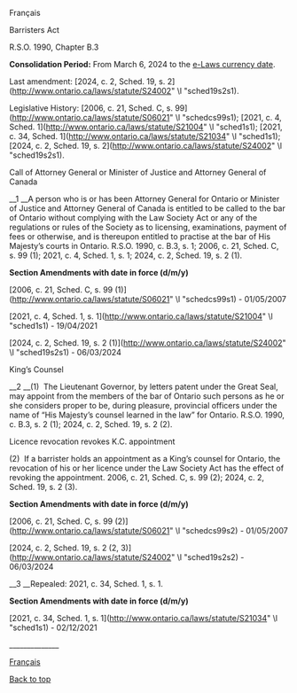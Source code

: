 [<a id="Top"></a>Français](http://www.ontario.ca/fr/lois/loi/90b03)

Barristers Act

R\.S\.O\. 1990, Chapter B\.3

__Consolidation Period:__ From March 6, 2024 to the [e\-Laws currency date](http://www.e-laws.gov.on.ca/navigation?file=currencyDates&lang=en)\.

Last amendment: [2024, c\. 2, Sched\. 19, s\. 2](http://www.ontario.ca/laws/statute/S24002" \l "sched19s2s1)\.

Legislative History: [2006, c\. 21, Sched\. C, s\. 99](http://www.ontario.ca/laws/statute/S06021" \l "schedcs99s1); [2021, c\. 4, Sched\. 1](http://www.ontario.ca/laws/statute/S21004" \l "sched1s1); [2021, c\. 34, Sched\. 1](http://www.ontario.ca/laws/statute/S21034" \l "sched1s1); [2024, c\. 2, Sched\. 19, s\. 2](http://www.ontario.ca/laws/statute/S24002" \l "sched19s2s1)\.

Call of Attorney General or Minister of Justice and Attorney General of Canada

__1 __A person who is or has been Attorney General for Ontario or Minister of Justice and Attorney General of Canada is entitled to be called to the bar of Ontario without complying with the Law Society Act or any of the regulations or rules of the Society as to licensing, examinations, payment of fees or otherwise, and is thereupon entitled to practise at the bar of His Majesty’s courts in Ontario\. R\.S\.O\. 1990, c\. B\.3, s\. 1; 2006, c\. 21, Sched\. C, s\. 99 \(1\); 2021, c\. 4, Sched\. 1, s\. 1; 2024, c\. 2, Sched\. 19, s\. 2 \(1\)\.

__Section Amendments with date in force \(d/m/y\)__

[2006, c\. 21, Sched\. C, s\. 99 \(1\)](http://www.ontario.ca/laws/statute/S06021" \l "schedcs99s1) \- 01/05/2007

[2021, c\. 4, Sched\. 1, s\. 1](http://www.ontario.ca/laws/statute/S21004" \l "sched1s1) \- 19/04/2021

[2024, c\. 2, Sched\. 19, s\. 2 \(1\)](http://www.ontario.ca/laws/statute/S24002" \l "sched19s2s1) \- 06/03/2024

King’s Counsel

__2 __\(1\)  The Lieutenant Governor, by letters patent under the Great Seal, may appoint from the members of the bar of Ontario such persons as he or she considers proper to be, during pleasure, provincial officers under the name of “His Majesty’s counsel learned in the law” for Ontario\. R\.S\.O\. 1990, c\. B\.3, s\. 2 \(1\); 2024, c\. 2, Sched\. 19, s\. 2 \(2\)\.

Licence revocation revokes K\.C\. appointment

\(2\)  If a barrister holds an appointment as a King’s counsel for Ontario, the revocation of his or her licence under the Law Society Act has the effect of revoking the appointment\. 2006, c\. 21, Sched\. C, s\. 99 \(2\); 2024, c\. 2, Sched\. 19, s\. 2 \(3\)\.

__Section Amendments with date in force \(d/m/y\)__

[2006, c\. 21, Sched\. C, s\. 99 \(2\)](http://www.ontario.ca/laws/statute/S06021" \l "schedcs99s2) \- 01/05/2007

[2024, c\. 2, Sched\. 19, s\. 2 \(2, 3\)](http://www.ontario.ca/laws/statute/S24002" \l "sched19s2s2) \- 06/03/2024

__3 __Repealed: 2021, c\. 34, Sched\. 1, s\. 1\.

__Section Amendments with date in force \(d/m/y\)__

[2021, c\. 34, Sched\. 1, s\. 1](http://www.ontario.ca/laws/statute/S21034" \l "sched1s1) \- 02/12/2021

\_\_\_\_\_\_\_\_\_\_\_\_\_\_

[Français](http://www.ontario.ca/fr/lois/loi/90b03)

[Back to top](#Top)


